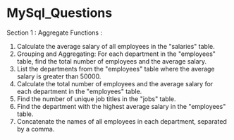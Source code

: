 # MySql_Questions

Section 1 :  Aggregate Functions : 
1. Calculate the average salary of all employees in the "salaries" table.
2. Grouping and Aggregating: For each department in the "employees" table, find the total number of employees and the average salary.
3. List the departments from the "employees" table where the average salary is greater than 50000.
4. Calculate the total number of employees and the average salary for each department in the "employees" table.
5. Find the number of unique job titles in the "jobs" table.
6. Find the department with the highest average salary in the "employees" table.
7. Concatenate the names of all employees in each department, separated by a comma.
